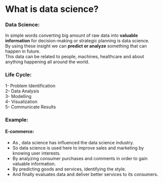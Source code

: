 # What is data science?
### Data Science:
In simple words converting big amount of raw data into **valuable information** for decision-making or strategic planning is data science.  
By using these insight we can **predict or analyze** something that can happen in future.  
This data can be related to people, machines, healthcare and about anything happening all around the world. 
### Life Cycle:  
1- Problem Identification  
2- Data Analysis  
3- Modelling  
4- Visualization   
5- Communicate Results

### Example:  
#### E-commerce: 
- As , data science has influenced the data science industry.    
- So data science is used here to improve sales and marketing by knowing user interests.      
- By analyzing  consumer purchases and comments in order to gain valuable information.    
- By predicting goods and services, identifying the style.    
- And finally evaluates data and deliver better services to its consumers.  


